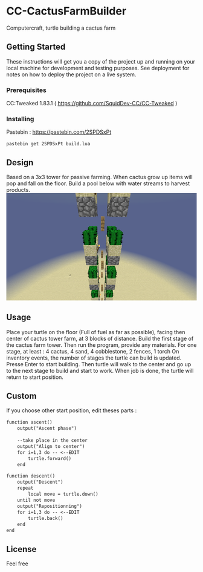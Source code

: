 # CC-CactusFarmBuilder
Computercraft, turtle building a cactus farm

## Getting Started

These instructions will get you a copy of the project up and running on your local machine for development and testing purposes. See deployment for notes on how to deploy the project on a live system.

### Prerequisites

CC:Tweaked 1.83.1 ( https://github.com/SquidDev-CC/CC-Tweaked )

### Installing

Pastebin : https://pastebin.com/2SPDSxPt

```
pastebin get 2SPDSxPt build.lua
```

## Design

Based on a 3x3 tower for passive farming. When cactus grow up items will pop and fall on the floor. Build a pool below with water streams to harvest products.
![alt text](https://raw.githubusercontent.com/absolument/CC-CactusFarmBuilder/master/2019-07-16_13.54.35.png)

## Usage

Place your turtle on the floor (Full of fuel as far as possible), facing then center of cactus tower farm, at 3 blocks of distance.
Build the first stage of the cactus farm tower.
Then run the program, provide any materials. For one stage, at least : 4 cactus, 4 sand, 4 cobblestone, 2 fences, 1 torch
On inventory events, the number of stages the turtle can build is updated.
Presse Enter to start building. Then turtle will walk to the center and go up to the next stage to build and start to work. When job is done, the turtle will return to start position.

## Custom

If you choose other start position, edit theses parts :

```
function ascent()
	output("Ascent phase")
	
	--take place in the center
	output("Align to center")
	for i=1,3 do -- <--EDIT
		turtle.forward()
	end
```

```
function descent()
	output("Descent")
	repeat
		local move = turtle.down()
	until not move
	output("Repositionning")
	for i=1,3 do -- <--EDIT
		turtle.back()
	end
end
```

## License

Feel free


